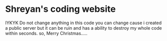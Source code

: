 # Shreyan's coding website 
IYKYK 
Do not change anything in this code you can change cause i created a public server but it can be ruin and has a ability to destroy my whole code within seconds.
so, Merry Christmas.....
